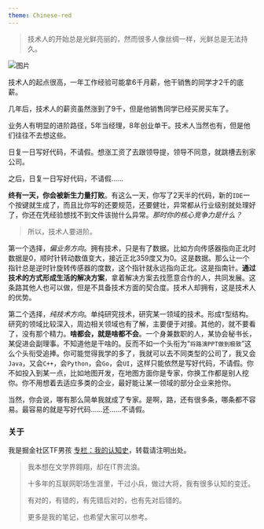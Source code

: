 ```yaml
---
theme: Chinese-red
---
```


> 技术人的开始总是光鲜亮丽的，然而很多人像丝绸一样，光鲜总是无法持久。

![图片](https://p3-juejin.byteimg.com/tos-cn-i-k3u1fbpfcp/26cef3b15c8b4b9aa5433c89c719f287~tplv-k3u1fbpfcp-zoom-1.image)

技术人的起点很高，一年工作经验可能拿6千月薪，他干销售的同学才2千的底薪。

几年后，技术人的薪资虽然涨到了9千，但是他销售同学已经买房买车了。

业务人有明显的进阶路径，5年当经理，8年创业单干。技术人当然也有，但是他们往往不去想这些。

日复一日写好代码，不请假。想涨工资了去跟领导提，领导不同意，就跳槽去别家公司。

之后，日复一日写好代码，不请假……

**终有一天，你会被新生力量打败**。有这么一天，你写了2天半的代码，新的`IDE`一个按键就生成了，而且比你写的还要规范，还要健壮，异常都从行业级别就处理好了，你还在凭经验想找不到文件该抛什么异常。*那时你的核心竞争力是什么？*

> 所以，技术人要进阶。

第一个选择，*偏业务方向*。拥有技术，只是有了数据。比如方向传感器指向正北时数据是0，顺时针转动数值变大，接近正北359度又为0。这是数据。那么让一个指针总是逆时针旋转传感器的度数，这个指针就永远指向正北。这是指南针。**通过技术的方式形成生活的解决方案**，拿着解决方案去找愿意合作的人，共同发展。这条路其他人也可以做，但是不具备技术方面的契合度。技术人却拥有，这是技术人的优势。

第二个选择，*纯技术方向*。单纯研究技术，研究某一领域的技术。形成`T`型结构。研究的领域比较深入，周边相关领域也有了解，主要便于对接。其他的，就不要看了，没有那个精力。**啥都会，就是啥都不会**。一个身兼数职的人，某协会秘书长，某促进会副理事。不知道他是干啥的。反而不如一个头衔为“`将路演PPT做到极致`”这么个头衔受追捧。你可能觉得我学的多了，我就可以去不同类型的公司了，我又会`Java`，又会`C++`，会`Python`，会`Go`，会`UI`，这样只能依然是写好代码，不请假。你不如投入到某一点，比如地图开发，在地图方面你是专家，你换工作都是别人挖你。你不用想着去适应多类的企业，最好能让某一领域的部分企业来抢你。

当然，你会说，哪有那么简单我就成了专家。是啊，路，还有很多条，哪条都不容易。最容易的就是写好代码……还……不请假。

### 关于
我是掘金社区TF男孩 [专栏：我的认知史](https://juejin.cn/column/7126079650727624735)，转载请注明出处。
> 我本想在文学界翱翔，却在IT界流浪。
> 
> 十多年的互联网职场生涯里，干过小兵，做过大将，我有很多认知的变迁。
> 
> 有对的，有错的，有先错后对的，也有先对后错的。
> 
> 更多是我的笔记，也希望大家可以参考。
